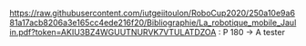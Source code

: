 https://raw.githubusercontent.com/iutgeiitoulon/RoboCup2020/250a10e9a681a17acb8206a3e165cc4ede216f20/Bibliographie/La_robotique_mobile_Jaulin.pdf?token=AKIU3BZ4WGUUTNURVK7VTULATDZOA : P 180 -> A tester